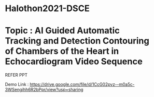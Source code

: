 # Halothon2021-DSCE

# Topic : AI Guided Automatic Tracking and Detection Contouring of Chambers of the Heart in Echocardiogram Video Sequence

REFER PPT

Demo Link : https://drive.google.com/file/d/1CcG02pvz--m0a5c-3WSengihh6R2bPpr/view?usp=sharing
